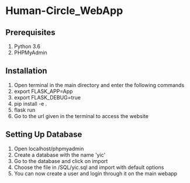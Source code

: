 # Human-Circle_WebApp

## Prerequisites
1) Python 3.6
2) PHPMyAdmin

## Installation
1) Open terminal in the main directory and enter the following commands
2) export FLASK_APP=App
3) export FLASK_DEBUG=true
4) pip install -e .
5) flask run
6) Go to the url given in the terminal to access the website


## Setting Up Database
1) Open localhost/phpmyadmin
2) Create a database with the name 'yic'
3) Go to the database and click on import
4) Choose the file in <rootdir>/SQL/yic.sql and import with default options
5) You can now create a user and login through it on the main webapp

